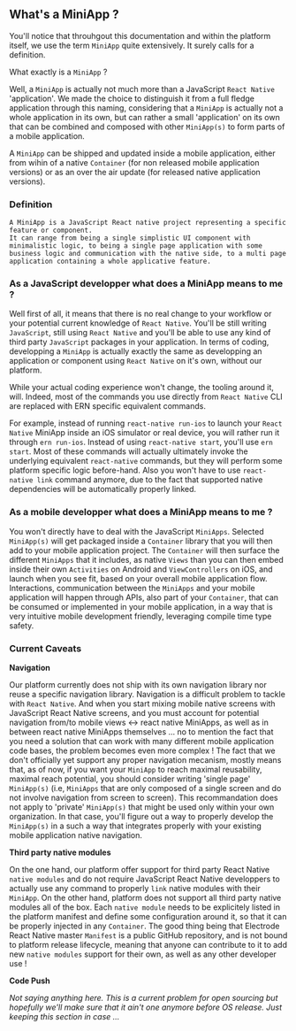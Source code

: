 ## What's a MiniApp ?

You'll notice that throuhgout this documentation and within the platform itself, we use the term `MiniApp` quite extensively. It surely calls for a definition.

What exactly is a `MiniApp` ?

Well, a `MiniApp` is actually not much more than a JavaScript `React Native` 'application'. We made the choice to distinguish it from a full fledge application through this naming, considering that a `MiniApp` is actually not a whole application in its own, but can rather a small 'application' on its own that can be combined and composed with other `MiniApp(s)` to form parts of a mobile application.

A `MiniApp` can be shipped and updated inside a mobile application, either from wihin of a native `Container` (for non released mobile application versions) or as an over the air update (for released native application versions).

### Definition

```
A MiniApp is a JavaScript React native project representing a specific feature or component.
It can range from being a single simplistic UI component with minimalistic logic, to being a single page application with some business logic and communication with the native side, to a multi page application containing a whole applicative feature.
```

### As a JavaScript developper what does a MiniApp means to me ?

Well first of all, it means that there is no real change to your workflow or your potential current knowledge of `React Native`. You'll be still writing `JavaScript`, still using `React Native` and you'll be able to use any kind of third party `JavaScript` packages in your application. In terms of coding, developping a `MiniApp` is actually exactly the same as developping an application or component using `React Native` on it's own, without our platform. 

While your actual coding experience won't change, the tooling around it, will. Indeed, most of the commands you use directly from `React Native` CLI are replaced with ERN specific equivalent commands. 

For example, instead of running `react-native run-ios` to launch your `React Native` MiniApp inside an iOS simulator or real device, you will rather run it through `ern run-ios`. Instead of using `react-native start`, you'll use `ern start`. Most of these commands will actually ultimately invoke the underlying equivalent `react-native` commands, but they will perform some platform specific logic before-hand. Also you won't have to use `react-native link` command anymore, due to the fact that supported native dependencies will be automatically properly linked.

### As a mobile developper what does a MiniApp means to me ?

You won't directly have to deal with the JavaScript `MiniApps`. Selected `MiniApp(s)` will get packaged inside a `Container` library that you will then add to your mobile application project. The `Container` will then surface the different `MiniApps` that it includes, as native `Views` than you can then embed inside their own `Activities` on Android and `ViewControllers` on iOS, and launch when you see fit, based on your overall mobile application flow. 
Interactions, communication between the `MiniApps` and your mobile application will happen through APIs, also part of your `Container`, that can be consumed or implemented in your mobile application, in a way that is very intuitive mobile development friendly, leveraging compile time type safety.

### Current Caveats

**Navigation**

Our platform currently does not ship with its own navigation library nor reuse a specific navigation library. Navigation is a difficult problem to tackle with `React Native`. And when you start mixing mobile native screens with JavaScript React Native screens, and you must account for potential navigation from/to mobile views <-> react native MiniApps, as well as in between react native MiniApps themselves ... no to mention the fact that you need a solution that can work with many different mobile application code bases, the problem becomes even more complex !
The fact that we don't officially yet support any proper navigation mecanism, mostly means that, as of now, if you want your `MiniApp` to reach maximal reusability, maximal reach potential, you should consider writing 'single page' `MiniApp(s)` (i.e, `MiniApps` that are only composed of a single screen and do not involve navigation from screen to screen).
This recommandation does not apply to 'private' `MiniApp(s)` that might be used only within your own organization. In that case, you'll figure out a way to properly develop the `MiniApp(s)` in a such a way that integrates properly with your existing mobile application native navigation.

**Third party native modules**

On the one hand, our platform offer support for third party React Native `native modules` and do not require JavaScript React Native developpers to actually use any command to properly `link` native modules with their `MiniApp`. On the other hand, platform does not support all third party native modules all of the box. Each `native module` needs to be explicitely listed in the platform manifest and define some configuration around it, so that it can be properly injected in any `Container`. The good thing being that Electrode React Native master `Manifest` is a public GitHub repository, and is not bound to platform release lifecycle, meaning that anyone can contribute to it to add new `native modules` support for their own, as well as any other developer use !

**Code Push**

*Not saying anything here. This is a current problem for open sourcing but hopefully we'll make sure that it ain't one anymore before OS release. Just keeping this section in case ...*